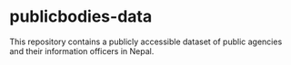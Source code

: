 # publicbodies-data
This repository contains a publicly accessible dataset of public agencies and their information officers in Nepal.
